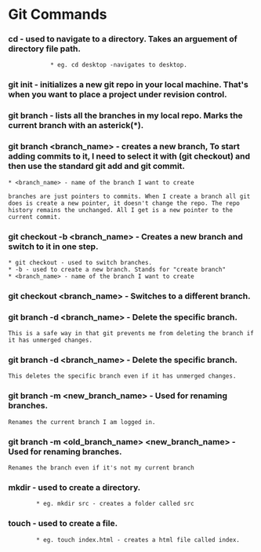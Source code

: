 # Git Commands

### cd - used to navigate to a directory. Takes an arguement of directory file path.
  				* eg. cd desktop -navigates to desktop.

### git init - initializes a new git repo in your local machine. That's when you want to place a project under revision control.

### git branch - lists all the branches in my local repo. Marks the current branch with an asterick(*).

### git branch <branch_name> - creates a new branch, To start adding commits to it, I need to select it with (git checkout) and then use the standard git add and git commit.
	* <branch_name> - name of the branch I want to create 

	branches are just pointers to commits. When I create a branch all git does is create a new pointer, it doesn't change the repo. The repo history remains the unchanged. All I get is a new pointer to the current commit.

### git checkout -b <branch_name> - Creates a new branch and switch to it in one step.
	* git checkout - used to switch branches.
	* -b - used to create a new branch. Stands for "create branch"
	* <branch_name> - name of the branch I want to create 
	
### git checkout <branch_name> - Switches to a different branch.

### git branch -d <branch_name> - Delete the specific branch.
	This is a safe way in that git prevents me from deleting the branch if it has unmerged changes.

### git branch -d <branch_name> - Delete the specific branch.
	This deletes the specific branch even if it has unmerged changes.

### git branch -m <new_branch_name> - Used for renaming branches.
	Renames the current branch I am logged in.

### git branch -m <old_branch_name> <new_branch_name> - Used for renaming branches.
	Renames the branch even if it's not my current branch
	
### mkdir - used to create a directory.
			* eg. mkdir src - creates a folder called src

### touch - used to create a file.
			* eg. touch index.html - creates a html file called index.

  













